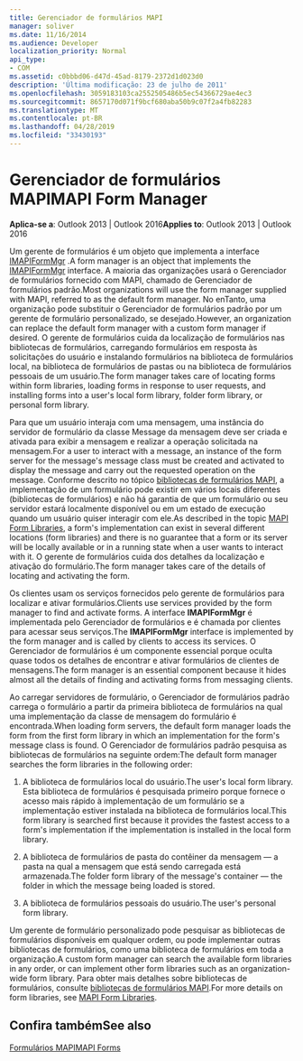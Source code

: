 ```yaml
---
title: Gerenciador de formulários MAPI
manager: soliver
ms.date: 11/16/2014
ms.audience: Developer
localization_priority: Normal
api_type:
- COM
ms.assetid: c0bbbd06-d47d-45ad-8179-2372d1d023d0
description: 'Última modificação: 23 de julho de 2011'
ms.openlocfilehash: 3059183103ca2552505486b5ec54366729ae4ec3
ms.sourcegitcommit: 8657170d071f9bcf680aba50b9c07f2a4fb82283
ms.translationtype: MT
ms.contentlocale: pt-BR
ms.lasthandoff: 04/28/2019
ms.locfileid: "33430193"
---
```

# <a name="mapi-form-manager"></a><span data-ttu-id="7ddae-103">Gerenciador de formulários MAPI</span><span class="sxs-lookup"><span data-stu-id="7ddae-103">MAPI Form Manager</span></span>

  
  
<span data-ttu-id="7ddae-104">**Aplica-se a**: Outlook 2013 | Outlook 2016</span><span class="sxs-lookup"><span data-stu-id="7ddae-104">**Applies to**: Outlook 2013 | Outlook 2016</span></span> 
  
<span data-ttu-id="7ddae-105">Um gerente de formulários é um objeto que implementa a interface [IMAPIFormMgr](imapiformmgriunknown.md) .</span><span class="sxs-lookup"><span data-stu-id="7ddae-105">A form manager is an object that implements the [IMAPIFormMgr](imapiformmgriunknown.md) interface.</span></span> <span data-ttu-id="7ddae-106">A maioria das organizações usará o Gerenciador de formulários fornecido com MAPI, chamado de Gerenciador de formulários padrão.</span><span class="sxs-lookup"><span data-stu-id="7ddae-106">Most organizations will use the form manager supplied with MAPI, referred to as the default form manager.</span></span> <span data-ttu-id="7ddae-107">No enTanto, uma organização pode substituir o Gerenciador de formulários padrão por um gerente de formulário personalizado, se desejado.</span><span class="sxs-lookup"><span data-stu-id="7ddae-107">However, an organization can replace the default form manager with a custom form manager if desired.</span></span> <span data-ttu-id="7ddae-108">O gerente de formulários cuida da localização de formulários nas bibliotecas de formulários, carregando formulários em resposta às solicitações do usuário e instalando formulários na biblioteca de formulários local, na biblioteca de formulários de pastas ou na biblioteca de formulários pessoais de um usuário.</span><span class="sxs-lookup"><span data-stu-id="7ddae-108">The form manager takes care of locating forms within form libraries, loading forms in response to user requests, and installing forms into a user's local form library, folder form library, or personal form library.</span></span> 
  
<span data-ttu-id="7ddae-109">Para que um usuário interaja com uma mensagem, uma instância do servidor de formulário da classe Message da mensagem deve ser criada e ativada para exibir a mensagem e realizar a operação solicitada na mensagem.</span><span class="sxs-lookup"><span data-stu-id="7ddae-109">For a user to interact with a message, an instance of the form server for the message's message class must be created and activated to display the message and carry out the requested operation on the message.</span></span> <span data-ttu-id="7ddae-110">Conforme descrito no tópico [bibliotecas de formulários MAPI](mapi-form-libraries.md), a implementação de um formulário pode existir em vários locais diferentes (bibliotecas de formulários) e não há garantia de que um formulário ou seu servidor estará localmente disponível ou em um estado de execução quando um usuário quiser interagir com ele.</span><span class="sxs-lookup"><span data-stu-id="7ddae-110">As described in the topic [MAPI Form Libraries](mapi-form-libraries.md), a form's implementation can exist in several different locations (form libraries) and there is no guarantee that a form or its server will be locally available or in a running state when a user wants to interact with it.</span></span> <span data-ttu-id="7ddae-111">O gerente de formulários cuida dos detalhes da localização e ativação do formulário.</span><span class="sxs-lookup"><span data-stu-id="7ddae-111">The form manager takes care of the details of locating and activating the form.</span></span>
  
<span data-ttu-id="7ddae-112">Os clientes usam os serviços fornecidos pelo gerente de formulários para localizar e ativar formulários.</span><span class="sxs-lookup"><span data-stu-id="7ddae-112">Clients use services provided by the form manager to find and activate forms.</span></span> <span data-ttu-id="7ddae-113">A interface **IMAPIFormMgr** é implementada pelo Gerenciador de formulários e é chamada por clientes para acessar seus serviços.</span><span class="sxs-lookup"><span data-stu-id="7ddae-113">The **IMAPIFormMgr** interface is implemented by the form manager and is called by clients to access its services.</span></span> <span data-ttu-id="7ddae-114">O Gerenciador de formulários é um componente essencial porque oculta quase todos os detalhes de encontrar e ativar formulários de clientes de mensagens.</span><span class="sxs-lookup"><span data-stu-id="7ddae-114">The form manager is an essential component because it hides almost all the details of finding and activating forms from messaging clients.</span></span> 
  
<span data-ttu-id="7ddae-115">Ao carregar servidores de formulário, o Gerenciador de formulários padrão carrega o formulário a partir da primeira biblioteca de formulários na qual uma implementação da classe de mensagem do formulário é encontrada.</span><span class="sxs-lookup"><span data-stu-id="7ddae-115">When loading form servers, the default form manager loads the form from the first form library in which an implementation for the form's message class is found.</span></span> <span data-ttu-id="7ddae-116">O Gerenciador de formulários padrão pesquisa as bibliotecas de formulários na seguinte ordem:</span><span class="sxs-lookup"><span data-stu-id="7ddae-116">The default form manager searches the form libraries in the following order:</span></span>
  
1. <span data-ttu-id="7ddae-117">A biblioteca de formulários local do usuário.</span><span class="sxs-lookup"><span data-stu-id="7ddae-117">The user's local form library.</span></span> <span data-ttu-id="7ddae-118">Esta biblioteca de formulários é pesquisada primeiro porque fornece o acesso mais rápido à implementação de um formulário se a implementação estiver instalada na biblioteca de formulários local.</span><span class="sxs-lookup"><span data-stu-id="7ddae-118">This form library is searched first because it provides the fastest access to a form's implementation if the implementation is installed in the local form library.</span></span>
    
2. <span data-ttu-id="7ddae-119">A biblioteca de formulários de pasta do contêiner da mensagem — a pasta na qual a mensagem que está sendo carregada está armazenada.</span><span class="sxs-lookup"><span data-stu-id="7ddae-119">The folder form library of the message's container — the folder in which the message being loaded is stored.</span></span>
    
3. <span data-ttu-id="7ddae-120">A biblioteca de formulários pessoais do usuário.</span><span class="sxs-lookup"><span data-stu-id="7ddae-120">The user's personal form library.</span></span>
    
<span data-ttu-id="7ddae-121">Um gerente de formulário personalizado pode pesquisar as bibliotecas de formulários disponíveis em qualquer ordem, ou pode implementar outras bibliotecas de formulários, como uma biblioteca de formulários em toda a organização.</span><span class="sxs-lookup"><span data-stu-id="7ddae-121">A custom form manager can search the available form libraries in any order, or can implement other form libraries such as an organization-wide form library.</span></span> <span data-ttu-id="7ddae-122">Para obter mais detalhes sobre bibliotecas de formulários, consulte [bibliotecas de formulários MAPI](mapi-form-libraries.md).</span><span class="sxs-lookup"><span data-stu-id="7ddae-122">For more details on form libraries, see [MAPI Form Libraries](mapi-form-libraries.md).</span></span> 
  
## <a name="see-also"></a><span data-ttu-id="7ddae-123">Confira também</span><span class="sxs-lookup"><span data-stu-id="7ddae-123">See also</span></span>



[<span data-ttu-id="7ddae-124">Formulários MAPI</span><span class="sxs-lookup"><span data-stu-id="7ddae-124">MAPI Forms</span></span>](mapi-forms.md)

